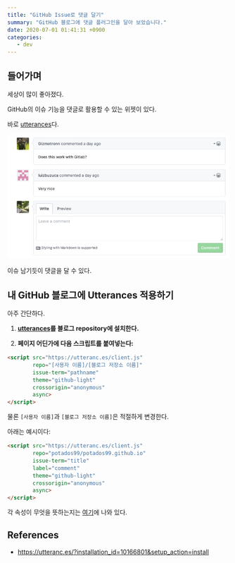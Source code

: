 ```yaml
---
title: "GitHub Issue로 댓글 달기"
summary: "GitHub 블로그에 댓글 플러그인을 달아 보았습니다."
date: 2020-07-01 01:41:31 +0900
categories:
   - dev
---
```


## 들어가며

세상이 많이 좋아졌다.

GitHub의 이슈 기능을 댓글로 활용할 수 있는 위젯이 있다.

바로 [utterances](https://utteranc.es/?installation_id=10166801&setup_action=install)다.

![utterances.png](/assets/images/utterances.png)

이슈 남기듯이 댓글을 달 수 있다.

## 내 GitHub 블로그에 Utterances 적용하기

아주 간단하다.

1. **[utterances](https://github.com/apps/utterances)를 블로그 repository에 설치한다.**

2. **페이지 어딘가에 다음 스크립트를 붙여넣는다:**

~~~html
<script src="https://utteranc.es/client.js"
        repo="[사용자 이름]/[블로그 저장소 이름]"
        issue-term="pathname"
        theme="github-light"
        crossorigin="anonymous"
        async>
</script>
~~~

물론 `[사용자 이름]`과 `[블로그 저장소 이름]`은 적절하게 변경한다.

아래는 예시이다:

~~~html
<script src="https://utteranc.es/client.js"
        repo="potados99/potados99.github.io"
        issue-term="title"
        label="comment"
        theme="github-light"
        crossorigin="anonymous"
        async>
</script>
~~~

각 속성이 무엇을 뜻하는지는 [여기](https://utteranc.es/?installation_id=10166801&setup_action=install)에 나와 있다.

## References

- https://utteranc.es/?installation_id=10166801&setup_action=install
